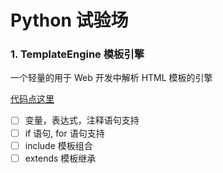 # Python 试验场

### 1. TemplateEngine 模板引擎

一个轻量的用于 Web 开发中解析 HTML 模板的引擎

[代码点这里](./TemplateEngine)

- [ ] 变量，表达式，注释语句支持
- [ ] if 语句, for 语句支持
- [ ] include 模板组合
- [ ] extends 模板继承